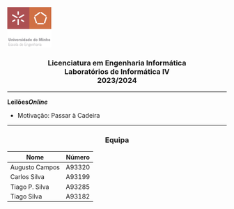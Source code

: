 <img src='uminho.png' width="20%"/>

<h3 align="center">Licenciatura em Engenharia Informática <br> Laboratórios de Informática IV <br> 2023/2024 </h3>

---


**Leilões**<i>**Online**</i>

- Motivação:
  Passar à Cadeira
---
<h3 align="center">Equipa</h3>

<div align="center">

| Nome             | Número |
|------------------|--------|
| Augusto Campos   | A93320 |
| Carlos Silva     | A93199 |
| Tiago P. Silva   | A93285 |
| Tiago Silva      | A93182 |

</div>

